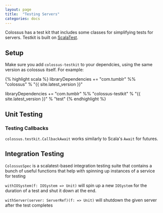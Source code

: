 ```yaml
---
layout: page
title:  "Testing Servers"
categories: docs
---
```


Colossus has a test kit that includes some classes for simplifying tests for servers.  Testkit is built on [ScalaTest](http://scalatest.org).

## Setup

Make sure you add `colossus-testkit` to your dependcies, using the same version as colossus itself.  For example:

{% highlight scala %}
libraryDependencies += "com.tumblr" %% "colossus" % "{{ site.latest_version }}"

libraryDependencies += "com.tumblr" %% "colossus-testkit" % "{{ site.latest_version }}" % "test"
{% endhighlight %}


## Unit Testing

### Testing Callbacks

`colossus.testkit.CallbackAwait` works similarly to Scala's `Await` for futures.  

## Integration Testing

`ColossusSpec` is a scalatest-based integration testing suite that contains a
bunch of useful functions that help with spinning up instances of a service for
testing

`withIOSystem(f: IOSystem => Unit)` will spin up a new `IOSystem` for the duration of a test and shut it down at the end.

`withServer(server: ServerRef)(f: => Unit)` will shutdown the given server after the test completes
